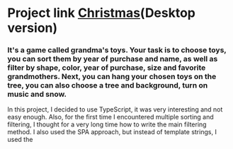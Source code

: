# Project link [Christmas](https://lissaghu-christmas.netlify.app/)(Desktop version)

### It's a game called grandma's toys. Your task is to choose toys, you can sort them by year of purchase and name, as well as filter by shape, color, year of purchase, size and favorite grandmothers. Next, you can hang your chosen toys on the tree, you can also choose a tree and background, turn on music and snow.
In this project, I decided to use TypeScript, it was very interesting and not easy enough. Also, for the first time I encountered multiple sorting and filtering, I thought for a very long time how to write the main filtering method.
I also used the SPA approach, but instead of template strings, I used the <template> HTML tag because the code in this case is more readable than template strings - ``. First time working with Drag and Drop API.

***Used technologies:***
- TypeScript (using Classes and Local Storage)
- SCSS/SASS
- Webpack
- ESLint
- Prettier 
